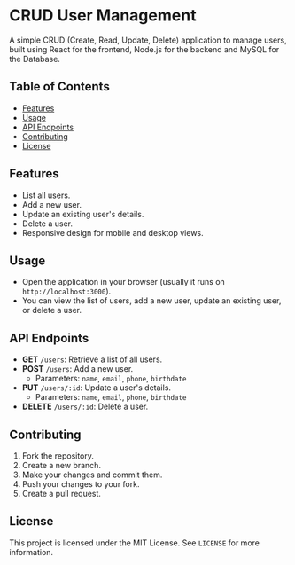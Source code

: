 # CRUD User Management

A simple CRUD (Create, Read, Update, Delete) application to manage users, built using React for the frontend, Node.js for the backend and MySQL for the Database.

## Table of Contents

- [Features](#features)
- [Usage](#usage)
- [API Endpoints](#api-endpoints)
- [Contributing](#contributing)
- [License](#license)

## Features

- List all users.
- Add a new user.
- Update an existing user's details.
- Delete a user.
- Responsive design for mobile and desktop views.

## Usage

- Open the application in your browser (usually it runs on `http://localhost:3000`).
- You can view the list of users, add a new user, update an existing user, or delete a user.

## API Endpoints

- **GET** `/users`: Retrieve a list of all users.
- **POST** `/users`: Add a new user.
  - Parameters: `name`, `email`, `phone`, `birthdate`
- **PUT** `/users/:id`: Update a user's details.
  - Parameters: `name`, `email`, `phone`, `birthdate`
- **DELETE** `/users/:id`: Delete a user.

## Contributing

1. Fork the repository.
2. Create a new branch.
3. Make your changes and commit them.
4. Push your changes to your fork.
5. Create a pull request.

## License

This project is licensed under the MIT License. See `LICENSE` for more information.
